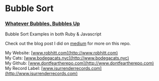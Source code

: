 # Bubble Sort
### [Whatever Bubbles, Bubbles Up](https://youtu.be/sY5zaDZq0sc)

Bubble Sort Examples in both Ruby &amp; Javascript

Check out the blog post I did on  [medium](https://medium.com/@robhitt/whatever-bubbles-bubbles-up-be10aee3210f#.yj94mqxud) for more on this repo.

My Website: [www.robhitt.com](http://www.robhitt.com)   
My Cats: [www.bodegacats.nyc](http://www.bodegacats.nyc)  
My Github: [www.dontfeartherepo.com](http://www.dontfeartherepo.com)  
My Record Label: [www.isurrenderrecords.com](http://www.isurrenderrecords.com)
